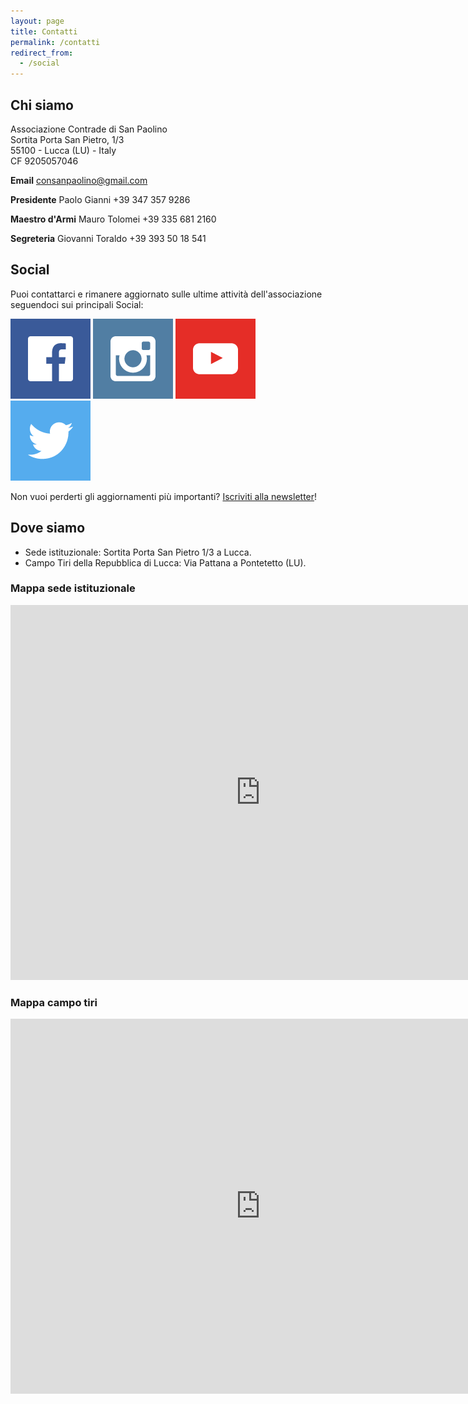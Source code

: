 ```yaml
---
layout: page
title: Contatti
permalink: /contatti
redirect_from:
  - /social
---
```


## Chi siamo

Associazione Contrade di San Paolino<br/>
Sortita Porta San Pietro, 1/3<br/>
55100 - Lucca (LU) - Italy<br/>
CF 9205057046<br/>

**Email** consanpaolino@gmail.com

**Presidente** Paolo Gianni +39 347 357 9286

**Maestro d'Armi** Mauro Tolomei +39 335 681 2160

**Segreteria** Giovanni Toraldo +39 393 50 18 541

## Social

Puoi contattarci e rimanere aggiornato sulle ultime attività dell'associazione
seguendoci sui principali Social:

[![facebook](/tumblr_files/tumblr_inline_of35jxCyhm1qbpldy_500.png)](https://fb.com/consanpaolino)
[![instagram](/tumblr_files/tumblr_inline_of35kb7R6z1qbpldy_500.png)](https://instagram.com/consanpaolino)
[![youtube](/tumblr_files/tumblr_inline_of35kgaBj61qbpldy_500.png)](https://www.youtube.com/channel/UC8fqZye7eBrSWTbd5dzyUCg)
[![twitter](/tumblr_files/tumblr_inline_ogg7koeRYY1qbpldy_500.png)](https://twitter.com/consanpaolino)

Non vuoi perderti gli aggiornamenti più importanti? [Iscriviti alla newsletter](/newsletter)!

## Dove siamo

* Sede istituzionale: Sortita Porta San Pietro 1/3 a Lucca.
* Campo Tiri della Repubblica di Lucca: Via Pattana a Pontetetto (LU).

### Mappa sede istituzionale

<iframe src="https://www.google.com/maps/embed?pb=!1m14!1m8!1m3!1d179.8636699780067!2d10.5029527!3d43.8388566!3m2!1i1024!2i768!4f13.1!3m3!1m2!1s0x0%3A0x35ef9ae3599267f3!2sContrade+San+Paolino!5e0!3m2!1sit!2sit!4v1523474038822" width="800" height="600" frameborder="0" style="border:0" allowfullscreen></iframe>

### Mappa campo tiri

<iframe src="https://www.google.com/maps/embed?pb=!1m18!1m12!1m3!1d2878.550566010121!2d10.489833051401243!3d43.823680979013346!2m3!1f0!2f0!3f0!3m2!1i1024!2i768!4f13.1!3m3!1m2!1s0x12d5846710b16863%3A0x6a91578e7bf2b71a!2sCampo+Tiri+della+Repubblica+di+Lucca!5e0!3m2!1sit!2sit!4v1523474284968" width="800" height="600" frameborder="0" style="border:0" allowfullscreen></iframe>